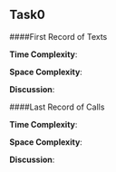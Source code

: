 Task0
----

####First Record of Texts  

**Time Complexity**:  

**Space Complexity**:

**Discussion**:

####Last Record of Calls  

**Time Complexity**:  

**Space Complexity**:

**Discussion**: